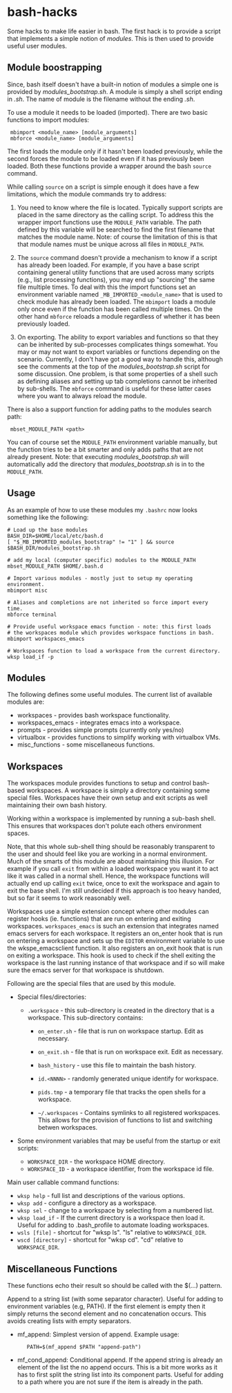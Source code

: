 bash-hacks
===========

Some hacks to make life easier in bash. The first hack is to provide a
script that implements a simple notion of *modules*. This is then used
to provide useful user modules.

Module boostrapping 
-------------------

Since, bash itself doesn't have a built-in notion of modules a simple
one is provided by *modules_bootstrap.sh*. A module is simply a shell
script ending in *.sh*. The name of module is the filename without the
ending *.sh*.

To use a module it needs to be loaded (imported). There are two basic
functions to import modules:

     mbimport <module_name> [module_arguments]
     mbforce <module_name> [module_arguments]

The first loads the module only if it hasn't been loaded previously,
while the second forces the module to be loaded even if it has
previously been loaded. Both these functions provide a wrapper around
the bash `source` command. 

While calling `source` on a script is simple enough it does have a few
limitations, which the module commands try to address:

1. You need to know where the file is located. Typically support
   scripts are placed in the same directory as the calling script. To
   address this the wrapper import functions use the `MODULE_PATH`
   variable. The path defined by this variable will be searched to
   find the first filename that matches the module name. Note: of
   course the limitation of this is that that module names must be
   unique across all files in `MODULE_PATH`.

2. The `source` command doesn't provide a mechanism to know if a
   script has already been loaded. For example, if you have a base
   script containing general utility functions that are used across
   many scripts (e.g., list processing functions), you may end up
   "sourcing" the same file multiple times. To deal with this the
   import functions set an environment variable named
   `_MB_IMPORTED_<module_name>` that is used to check module has
   already been loaded. The `mbimport` loads a module only once even
   if the function has been called multiple times. On the other hand
   `mbforce` reloads a module regardless of whether it has been
   previously loaded. 

3. On exporting. The ability to export variables and functions so that
   they can be inherited by sub-processes complicates things
   somewhat. You may or may not want to export variables or functions
   depending on the scenario. Currently, I don't have got a good way
   to handle this, although see the comments at the top of the
   *modules_bootstrap.sh* script for some discussion. One problem, is
   that some properties of a shell such as defining aliases and
   setting up tab completions cannot be inherited by sub-shells. The
   `mbforce` command is useful for these latter cases where you want
   to always reload the module.

There is also a support function for adding paths to the modules
search path:

     mbset_MODULE_PATH <path>	   

You can of course set the `MODULE_PATH` environment variable manually,
but the function tries to be a bit smarter and only adds paths that
are not already present. Note: that executing *modules_bootstrap.sh*
will automatically add the directory that *modules_bootstrap.sh* is in
to the `MODULE_PATH`.

Usage
-----

As an example of how to use these modules my `.bashrc` now looks something
like the following:

    # Load up the base modules
    BASH_DIR=$HOME/local/etc/bash.d
    [ "$_MB_IMPORTED_modules_bootstrap" != "1" ] && source $BASH_DIR/modules_bootstrap.sh

    # add my local (computer specific) modules to the MODULE_PATH    
    mbset_MODULE_PATH $HOME/.bash.d

    # Import various modules - mostly just to setup my operating environment.
    mbimport misc

    # Aliases and completions are not inherited so force import every time.
    mbforce terminal

    # Provide useful workspace emacs function - note: this first loads
    # the workspaces module which provides workspace functions in bash.
    mbimport workspaces_emacs
    
    # Workspaces function to load a workspace from the current directory.
    wksp load_if -p


Modules
-------

The following defines some useful modules. The current list of
available modules are:

* workspaces - provides bash workspace functionality.
* workspaces_emacs - integrates emacs into a workspace.
* prompts - provides simple prompts (currently only yes/no)
* virtualbox - provides functions to simplify working with virtualbox VMs.
* misc_functions - some miscellaneous functions.

Workspaces
----------

The workspaces module provides functions to setup and control
bash-based workspaces. A workspace is simply a directory containing
some special files. Workspaces have their own setup and exit scripts
as well maintaining their own bash history.

Working within a workspace is implemented by running a sub-bash
shell. This ensures that workspaces don't polute each others
environment spaces. 

Note, that this whole sub-shell thing should be reasonably transparent
to the user and should feel like you are working in a normal
environment. Much of the smarts of this module are about maintaining
this illusion. For example if you call `exit` from within a loaded
workspace you want it to act like it was called in a normal
shell. Hence, the workspace functions will actually end up calling
`exit` twice, once to exit the workspace and again to exit the base
shell. I'm still undecided if this approach is too heavy handed, but
so far it seems to work reasonably well.

Workspaces use a simple extension concept where other modules can
register hooks (ie. functions) that are run on entering and exiting
workspaces.  `workspaces_emacs` is such an extension that integrates
named emacs servers for each workspace. It registers an on_enter hook
that is run on entering a workspace and sets up the `EDITOR`
environment variable to use the wkspe_emacsclient function. It also
registers an on_exit hook that is run on exiting a workspace. This
hook is used to check if the shell exiting the workspace is the last
running instance of that workspace and if so will make sure the emacs
server for that workspace is shutdown.

Following are the special files that are used by this module.
 
* Special files/directories:
  * `.workspace` - this sub-directory is created in the directory that is a workspace. 
     This sub-directory contains:
     * `on_enter.sh`  - file that is run on workspace startup. Edit as necessary.
     * `on_exit.sh`   - file that is run on workspace exit. Edit as necessary.
     * `bash_history` - use this file to maintain the bash history. 
     * `id.<NNNN>`    - randomly generated unique identify for workspace.
     * `pids.tmp`     - a temporary file that tracks the open shells for a workspace.

     * `~/.workspaces` - Contains symlinks to all registered workspaces. 
                         This allows for the provision of functions to list
                         and switching betwen workspaces.
     
* Some environment variables that may be useful from the startup or
  exit scripts:
  * `WORKSPACE_DIR` - the workspace HOME directory.
  * `WORKSPACE_ID`  - a workspace identifier, from the workspace id file.

Main user callable command functions:
  * `wksp help` - full list and descriptions of the various options.
  * `wksp add` - configure a directory as a workspace.
  * `wksp sel` - change to a workspace by selecting from a numbered list.
  * `wksp load_if` - If the current directory is a workspace then load it. 
                     Useful for adding to .bash_profile to automate 
                     loading workspaces.
  * `wsls [file]` - shortcut for "wksp ls". "ls" relative to `WORKSPACE_DIR`.
  * `wscd [directory]` - shortcut for "wksp cd". "cd" relative to `WORKSPACE_DIR`.


Miscellaneous Functions
-----------------------

These functions echo their result so should be called with the $(...)
pattern.

Append to a string list (with some separator character). Useful for
adding to environment variables (e.g, PATH). If the first element is
empty then it simply returns the second element and no concatenation
occurs. This avoids creating lists with empty separators. 

* mf_append: Simplest version of append. Example usage: 

  	     PATH=$(mf_append $PATH "append-path")

* mf_cond_append: Conditional append. If the append string is already
  an element of the list the no append occurs. This is a bit more
  works as it has to first split the string list into its component
  parts. Useful for adding to a path where you are not sure if the
  item is already in the path.


